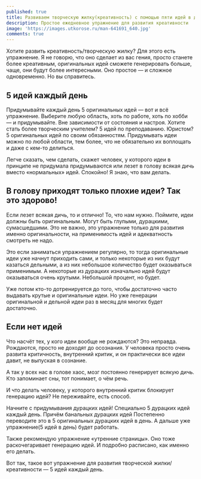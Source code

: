 ```yaml
---
published: true
title: Развиваем творческую жилку(креативность) с помощью пяти идей в день
description: Простое ежедневное упражнение для развития креативности
image: 'https://images.utkorose.ru/man-641691_640.jpg'
comments: true
---
```

Хотите развить креативность/творческую жилку? Для этого есть упражнение. Я не говорю, что оно сделает из вас гения, просто станете более креативным, оригинальных идей сможете генерировать больше, чаще, они будут более интересными. Оно простое — и сложное одновременно. Но вы справитесь.

## 5 идей каждый день

Придумывайте каждый день 5 оригинальных идей — вот и всё упражнение. Выберите любую область, хоть по работе, хоть по хобби — и придумывайте. Вне зависимости от состояния и настроя. Хотите стать более творческим учителем? 5 идей по преподаванию. Юристом? 5 оригинальных идей по своим обязанностям. Придумывать идеи можно по любой области, тем более, что не обязательно их воплощать и даже с кем-то делиться.

Легче сказать, чем сделать, скажет человек, у которого идеи в принципе не придумала придумываются или лезет в голову всякая дичь вместо «нормальных» идей. Спокойно! Я знаю, что вам делать.

## В голову приходят только плохие идеи? Так это здорово!

Если лезет всякая дичь, то и отлично! То, что нам нужно. Поймите, идеи должны быть оригинальным. Могут быть глупыми, дурацкими, сумасшедшими. Это не важно, это упражнение только для развития именно оригинальности, на применимость идей и адекватность смотреть не надо. 

Это если заниматься упражнением регулярно, то тогда оригинальные идеи уже начнут приходить сами, и только некоторые из них будут казаться дельными, а из них небольшое количество будет оказываться применимым. А некоторые из дурацких изначально идей будут оказываться очень крутыми. Небольшой процент, но будет.

Уже потом кто-то дотренируется до того, чтобы достаточно часто выдавать крутые и оригинальные идеи. Но уже генерации оригинальной и дельной идеи раз в месяц для многих будет достаточно.

## Если нет идей

Что насчёт тех, у кого идеи вообще не рождаются? Это неправда. Рождаются, просто не доходят до осознания. У человека просто очень развита критичность, внутренний критик, и он практически все идеи давит, не выпуская в сознание.

А так у всех нас в голове хаос, мозг постоянно генерирует всякую дичь. Кто запоминает сны, тот понимает, о чём речь. 

И что делать человеку, у которого внутренний критик блокирует генерацию идей? Не переживайте, есть способ.

Начните с придумывания дурацких идей! Специально 5 дурацких идей каждый день. Причём банальных дурацких идей  Постепенно переводите это в 5 оригинальных дурацких идей в день. А дальше уже упражнение(5 идей в день) будет работать.

Также рекомендую упражнение «утренние страницы». Оно тоже раскочегаривает генерацию идей. И подробно расписано, как именно его делать.

Вот так, такое вот упражнение для развития творческой жилки/креативности — 5 идей каждый день.

<script async src="https://comments.app/js/widget.js?3" data-comments-app-website="snEiI-Kp" data-limit="5" data-page-id="five-ideas"></script>
